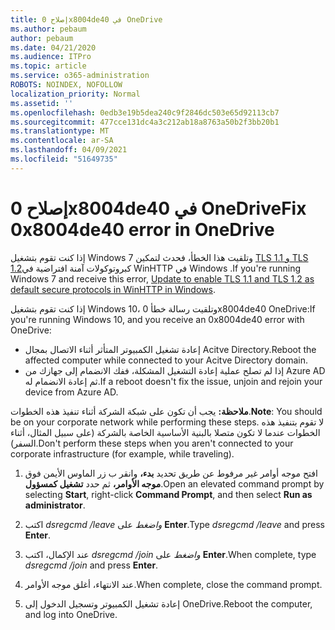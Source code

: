 ```yaml
---
title: إصلاح 0x8004de40 في OneDrive
ms.author: pebaum
author: pebaum
ms.date: 04/21/2020
ms.audience: ITPro
ms.topic: article
ms.service: o365-administration
ROBOTS: NOINDEX, NOFOLLOW
localization_priority: Normal
ms.assetid: ''
ms.openlocfilehash: 0edb3e19b5dea240c9f2846dc503e65d92113cb7
ms.sourcegitcommit: 477cce131dc4a3c212ab18a8763a50b2f3bb20b1
ms.translationtype: MT
ms.contentlocale: ar-SA
ms.lasthandoff: 04/09/2021
ms.locfileid: "51649735"
---
```

# <a name="fix-0x8004de40-error-in-onedrive"></a><span data-ttu-id="bf43e-102">إصلاح 0x8004de40 في OneDrive</span><span class="sxs-lookup"><span data-stu-id="bf43e-102">Fix 0x8004de40 error in OneDrive</span></span>

<span data-ttu-id="bf43e-103">إذا كنت تقوم بتشغيل Windows 7 وتلقيت هذا الخطأ، فحدث لتمكين [TLS 1.1 و TLS 1.2](https://support.microsoft.com/topic/update-to-enable-tls-1-1-and-tls-1-2-as-default-secure-protocols-in-winhttp-in-windows-c4bd73d2-31d7-761e-0178-11268bb10392)كبروتوكولات آمنة افتراضية في WinHTTP في Windows .</span><span class="sxs-lookup"><span data-stu-id="bf43e-103">If you're running Windows 7 and receive this error, [Update to enable TLS 1.1 and TLS 1.2 as default secure protocols in WinHTTP in Windows](https://support.microsoft.com/topic/update-to-enable-tls-1-1-and-tls-1-2-as-default-secure-protocols-in-winhttp-in-windows-c4bd73d2-31d7-761e-0178-11268bb10392).</span></span>

<span data-ttu-id="bf43e-104">إذا كنت تقوم بتشغيل Windows 10، وتلقيت رسالة خطأ 0x8004de40 OneDrive:</span><span class="sxs-lookup"><span data-stu-id="bf43e-104">If you're running Windows 10, and you receive an 0x8004de40 error with OneDrive:</span></span>

- <span data-ttu-id="bf43e-105">إعادة تشغيل الكمبيوتر المتأثر أثناء الاتصال بمجال Acitve Directory.</span><span class="sxs-lookup"><span data-stu-id="bf43e-105">Reboot the affected computer while connected to your Acitve Directory domain.</span></span>
- <span data-ttu-id="bf43e-106">إذا لم تصلح عملية إعادة التشغيل المشكلة، ففك الانضمام إلى جهازك من Azure AD ثم إعادة الانضمام له.</span><span class="sxs-lookup"><span data-stu-id="bf43e-106">If a reboot doesn't fix the issue, unjoin and rejoin your device from Azure AD.</span></span> 

<span data-ttu-id="bf43e-107">**ملاحظة:** يجب أن تكون على شبكة الشركة أثناء تنفيذ هذه الخطوات.</span><span class="sxs-lookup"><span data-stu-id="bf43e-107">**Note**: You should be on your corporate network while performing these steps.</span></span> <span data-ttu-id="bf43e-108">لا تقوم بتنفيذ هذه الخطوات عندما لا تكون متصلا بالبنية الأساسية الخاصة بالشركة (على سبيل المثال، أثناء السفر).</span><span class="sxs-lookup"><span data-stu-id="bf43e-108">Don't perform these steps when you aren't connected to your corporate infrastructure (for example, while traveling).</span></span> 

1. <span data-ttu-id="bf43e-109">افتح موجه أوامر غير مرفوط عن طريق تحديد **بدء،** وانقر ب زر الماوس الأيمن فوق **موجه الأوامر،** ثم حدد **تشغيل كمسؤول**.</span><span class="sxs-lookup"><span data-stu-id="bf43e-109">Open an elevated command prompt by selecting **Start**, right-click **Command Prompt**, and then select **Run as administrator**.</span></span>

1. <span data-ttu-id="bf43e-110">اكتب *dsregcmd /leave واضغط* على **Enter**.</span><span class="sxs-lookup"><span data-stu-id="bf43e-110">Type *dsregcmd /leave* and press **Enter**.</span></span>

1. <span data-ttu-id="bf43e-111">عند الإكمال، اكتب *dsregcmd /join واضغط* على **Enter**.</span><span class="sxs-lookup"><span data-stu-id="bf43e-111">When complete, type *dsregcmd /join* and press **Enter**.</span></span>

1. <span data-ttu-id="bf43e-112">عند الانتهاء، أغلق موجه الأوامر.</span><span class="sxs-lookup"><span data-stu-id="bf43e-112">When complete, close the command prompt.</span></span>

1. <span data-ttu-id="bf43e-113">إعادة تشغيل الكمبيوتر وتسجيل الدخول إلى OneDrive.</span><span class="sxs-lookup"><span data-stu-id="bf43e-113">Reboot the computer, and log into OneDrive.</span></span>